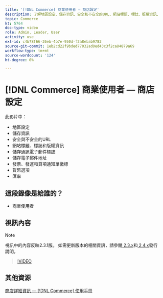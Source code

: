 ```yaml
---
title: '[!DNL Commerce] 商業使用者 — 商店設定'
description: 了解地區設定、儲存資訊、安全和不安全的URL、網站標題、標誌、版權資訊、通訊電子郵件標誌、儲存電子郵件地址、貨幣選項和貨幣匯率。
topic: Commerce
kt: 5764
doc-type: video
role: Admin, Leader, User
activity: use
exl-id: c4b78f66-26eb-4b7e-950d-f2a8ebab9783
source-git-commit: 1eb2cd22f9bded77032ad0ed43c3f2ca84879a69
workflow-type: tm+mt
source-wordcount: '124'
ht-degree: 0%

---
```


# [!DNL Commerce] 商業使用者 — 商店設定

此影片中：

- 地區設定
- 儲存資訊
- 安全與不安全的URL
- 網站標題、標誌和版權資訊
- 儲存通訊電子郵件標誌
- 儲存電子郵件地址
- 發票、發運和貸項通知單徽標
- 貨幣選項
- 匯率

## 這段錄像是給誰的？

- 商業使用者

## 視訊內容

>[!NOTE]
>
>視訊中的內容反映2.3.1版。 如需更新版本的相關資訊，請參閱[ 2.3.x](https://devdocs.magento.com/guides/v2.3/release-notes/bk-release-notes.html)和[ 2.4.x](https://devdocs.magento.com/guides/v2.4/release-notes/bk-release-notes.html)發行說明。

>[!VIDEO](https://video.tv.adobe.com/v/35949?quality=12&learn=on)

## 其他資源

[商店詳細資訊 —  [!DNL Commerce] 使用手冊](https://docs.magento.com/user-guide/stores/store-details.html)
